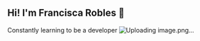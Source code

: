 ## Hi!  I'm Francisca Robles 👋

Constantly learning to be a developer
![Uploading image.png…]()


<!--
**Fran029/Fran029** is a ✨ _special_ ✨ repository because its `README.md` (this file) appears on your GitHub profile.

 

Here are some ideas to get you started:

-  I’m currently working on ...
.
-  Fun fact: ...
-->
